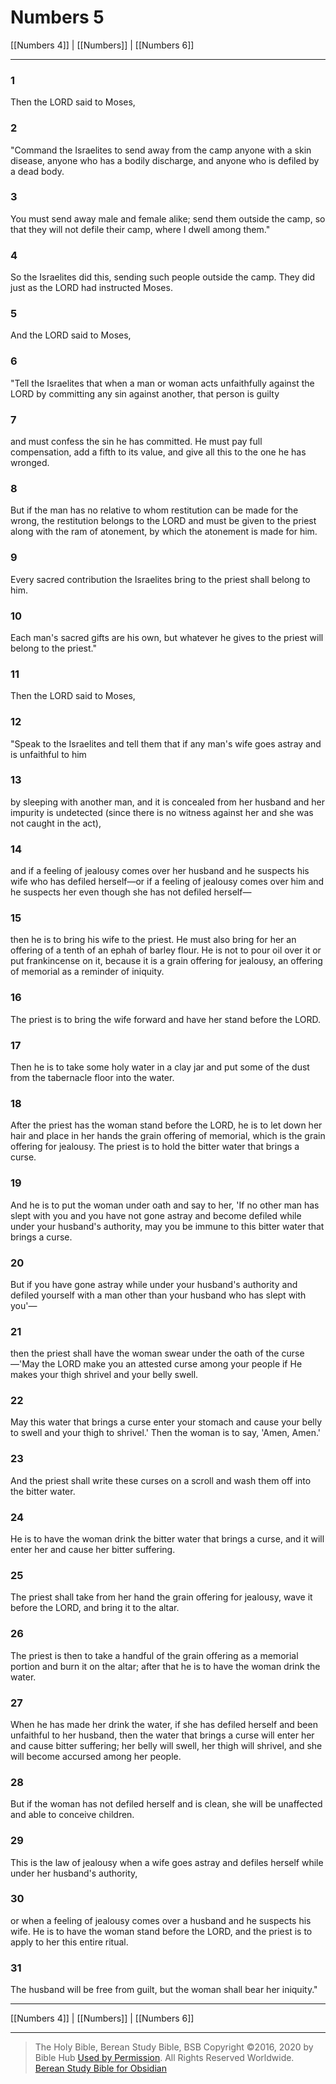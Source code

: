 # Numbers 5

[[Numbers 4]] | [[Numbers]] | [[Numbers 6]]

---

### 1
Then the LORD said to Moses,

### 2
"Command the Israelites to send away from the camp anyone with a skin disease, anyone who has a bodily discharge, and anyone who is defiled by a dead body.

### 3
You must send away male and female alike; send them outside the camp, so that they will not defile their camp, where I dwell among them."

### 4
So the Israelites did this, sending such people outside the camp. They did just as the LORD had instructed Moses.

### 5
And the LORD said to Moses,

### 6
"Tell the Israelites that when a man or woman acts unfaithfully against the LORD by committing any sin against another, that person is guilty

### 7
and must confess the sin he has committed. He must pay full compensation, add a fifth to its value, and give all this to the one he has wronged.

### 8
But if the man has no relative to whom restitution can be made for the wrong, the restitution belongs to the LORD and must be given to the priest along with the ram of atonement, by which the atonement is made for him.

### 9
Every sacred contribution the Israelites bring to the priest shall belong to him.

### 10
Each man's sacred gifts are his own, but whatever he gives to the priest will belong to the priest."

### 11
Then the LORD said to Moses,

### 12
"Speak to the Israelites and tell them that if any man's wife goes astray and is unfaithful to him

### 13
by sleeping with another man, and it is concealed from her husband and her impurity is undetected (since there is no witness against her and she was not caught in the act),

### 14
and if a feeling of jealousy comes over her husband and he suspects his wife who has defiled herself—or if a feeling of jealousy comes over him and he suspects her even though she has not defiled herself—

### 15
then he is to bring his wife to the priest. He must also bring for her an offering of a tenth of an ephah of barley flour. He is not to pour oil over it or put frankincense on it, because it is a grain offering for jealousy, an offering of memorial as a reminder of iniquity.

### 16
The priest is to bring the wife forward and have her stand before the LORD.

### 17
Then he is to take some holy water in a clay jar and put some of the dust from the tabernacle floor into the water.

### 18
After the priest has the woman stand before the LORD, he is to let down her hair and place in her hands the grain offering of memorial, which is the grain offering for jealousy. The priest is to hold the bitter water that brings a curse.

### 19
And he is to put the woman under oath and say to her, 'If no other man has slept with you and you have not gone astray and become defiled while under your husband's authority, may you be immune to this bitter water that brings a curse.

### 20
But if you have gone astray while under your husband's authority and defiled yourself with a man other than your husband who has slept with you'—

### 21
then the priest shall have the woman swear under the oath of the curse—'May the LORD make you an attested curse among your people if He makes your thigh shrivel and your belly swell.

### 22
May this water that brings a curse enter your stomach and cause your belly to swell and your thigh to shrivel.' Then the woman is to say, 'Amen, Amen.'

### 23
And the priest shall write these curses on a scroll and wash them off into the bitter water.

### 24
He is to have the woman drink the bitter water that brings a curse, and it will enter her and cause her bitter suffering.

### 25
The priest shall take from her hand the grain offering for jealousy, wave it before the LORD, and bring it to the altar.

### 26
The priest is then to take a handful of the grain offering as a memorial portion and burn it on the altar; after that he is to have the woman drink the water.

### 27
When he has made her drink the water, if she has defiled herself and been unfaithful to her husband, then the water that brings a curse will enter her and cause bitter suffering; her belly will swell, her thigh will shrivel, and she will become accursed among her people.

### 28
But if the woman has not defiled herself and is clean, she will be unaffected and able to conceive children.

### 29
This is the law of jealousy when a wife goes astray and defiles herself while under her husband's authority,

### 30
or when a feeling of jealousy comes over a husband and he suspects his wife. He is to have the woman stand before the LORD, and the priest is to apply to her this entire ritual.

### 31
The husband will be free from guilt, but the woman shall bear her iniquity."

---

[[Numbers 4]] | [[Numbers]] | [[Numbers 6]]

---

> The Holy Bible, Berean Study Bible, BSB
> Copyright &copy;2016, 2020 by Bible Hub
> [Used by Permission](https://berean.bible/terms.htm). All Rights Reserved Worldwide.
> [Berean Study Bible for Obsidian](https://github.com/gapmiss/berean-study-bible-for-obsidian)</small>

